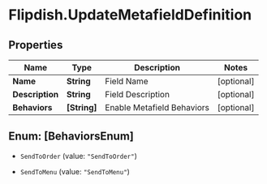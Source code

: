 # Flipdish.UpdateMetafieldDefinition

## Properties
Name | Type | Description | Notes
------------ | ------------- | ------------- | -------------
**Name** | **String** | Field Name | [optional] 
**Description** | **String** | Field Description | [optional] 
**Behaviors** | **[String]** | Enable Metafield Behaviors | [optional] 


<a name="[BehaviorsEnum]"></a>
## Enum: [BehaviorsEnum]


* `SendToOrder` (value: `"SendToOrder"`)

* `SendToMenu` (value: `"SendToMenu"`)




